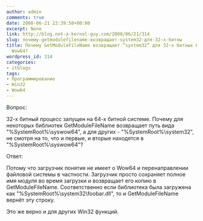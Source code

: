 ```yaml
---
author: admin
comments: true
date: 2008-06-21 22:39:58+00:00
excerpt: None
link: http://blog.not-a-kernel-guy.com/2008/06/21/314
slug: почему-getmodulefilename-возвращает-system32-для-32-х-битны
title: Почему GetModuleFileName возвращает “system32” для 32-х битных библиотек под
  Wow64?
wordpress_id: 314
categories:
- itblogs
tags:
- Программирование
- Win32
- Wow64
---
```


Вопрос: 

32-х битный процесс запущен на 64-х битной системе. Почему для некоторых библиотек GetModuleFileName возвращает путь вида "%SystemRoot%\syswow64", а для других - "%SystemRoot%\system32", не смотря на то, что и первые, и вторые находятся в "%SystemRoot%\syswow64"?

Ответ:

Потому что загрузчик понятия не имеет о Wow64 и перенаправлении файловой системы в частности. Загрузчик просто сохраняет полное имя модуля во время загрузки и возвращает его копию в GetModuleFileName. Соответственно если библиотека была загружена как "%SystemRoot%\system32\foobar.dll", то и GetModuleFileName вернёт эту строку.

Это же верно и для других Win32 функций.

